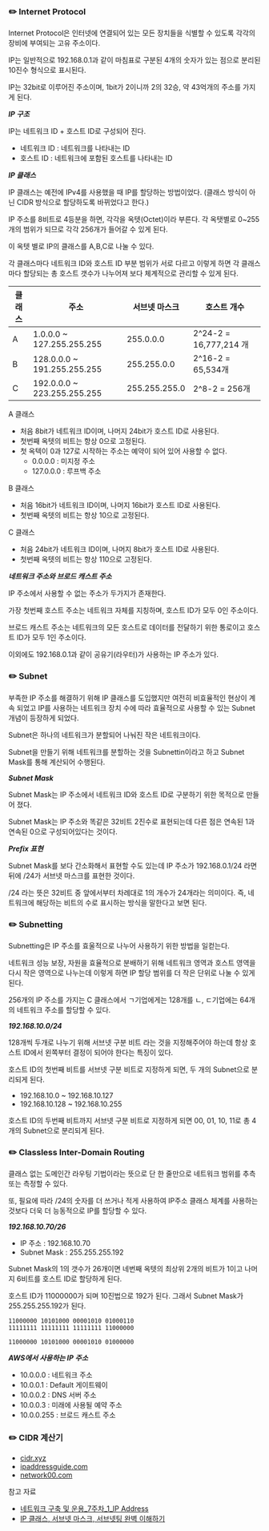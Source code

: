 ### ✏️ Internet Protocol

Internet Protocol은 인터넷에 연결되어 있는 모든 장치들을 식별할 수 있도록 각각의 장비에 부여되는 고유 주소이다.

IP는 일반적으로 192.168.0.1과 같이 마침표로 구분된 4개의 숫자가 있는 점으로 분리된 10진수 형식으로 표시된다.

IP는 32bit로 이루어진 주소이며, 1bit가 2이니까 2의 32승, 약 43억개의 주소를 가지게 된다.

***IP 구조***

IP는 네트워크 ID + 호스트 ID로 구성되어 진다.
- 네트워크 ID : 네트워크를 나타내는 ID
- 호스트 ID : 네트워크에 포함된 호스트를 나타내는 ID

***IP 클래스***

IP 클래스는 예전에 IPv4를 사용했을 때 IP를 할당하는 방법이었다. (클래스 방식이 아닌 CIDR 방식으로 할당하도록 바뀌었다고 한다.)

IP 주소를 8비트로 4등분을 하면, 각각을 옥텟(Octet)이라 부른다. 각 옥탯별로 0~255개의 범위가 되므로 각각 256개가 들어갈 수 있게 된다.

이 옥텟 별로 IP의 클래스를 A,B,C로 나눌 수 있다.

각 클래스마다 네트워크 ID와 호스트 ID 부분 범위가 서로 다르고 이렇게 하면 각 클래스마다 할당되는 총 호스트 갯수가 나누어져 보다 체계적으로 관리할 수 있게 된다.

|클래스|주소|서브넷 마스크|호스트 개수|
|---|---|---|---|
|A|1.0.0.0 ~ 127.255.255.255|255.0.0.0|2^24-2 = 16,777,214 개|
|B|128.0.0.0 ~ 191.255.255.255|255.255.0.0|2^16-2 = 65,534개|
|C|192.0.0.0 ~ 223.255.255.255|255.255.255.0|2^8-2 = 256개|

A 클래스
- 처음 8bit가 네트워크 ID이며, 나머지 24bit가 호스트 ID로 사용된다.
- 첫번째 옥텟의 비트는 항상 0으로 고정된다.
- 첫 옥텍이 0과 127로 시작하는 주소는 예약이 되어 있어 사용할 수 없다.
  - 0.0.0.0 : 미지정 주소
  - 127.0.0.0 : 루프백 주소

B 클래스
- 처음 16bit가 네트워크 ID이며, 나머지 16bit가 호스트 ID로 사용된다.
- 첫번째 옥텟의 비트는 항상 10으로 고정된다.

C 클래스
- 처음 24bit가 네트워크 ID이며, 나머지 8bit가 호스트 ID로 사용된다.
- 첫번째 옥텟의 비트는 항상 110으로 고정된다.

***네트워크 주소와 브로드 캐스트 주소***

IP 주소에서 사용할 수 없는 주소가 두가지가 존재한다.

가장 첫번째 호스트 주소는 네트워크 자체를 지칭하며, 호스트 ID가 모두 0인 주소이다.

브로드 캐스트 주소는 네트워크의 모든 호스트로 데이터를 전달하기 위한 통로이고 호스트 ID가 모두 1인 주소이다.

이외에도 192.168.0.1과 같이 공유기(라우터)가 사용하는 IP 주소가 있다.

### ✏️ Subnet

부족한 IP 주소를 해결하기 위해 IP 클래스를 도입했지만 여전히 비효율적인 현상이 계속 되었고 IP를 사용하는 네트워크 장치 수에 따라 효율적으로 사용할 수 있는 Subnet 개념이 등장하게 되었다.

Subnet은 하나의 네트워크가 분할되어 나눠진 작은 네트워크이다.

Subnet을 만들기 위해 네트워크를 분할하는 것을 Subnettin이라고 하고 Subnet Mask를 통해 계산되어 수행된다.

***Subnet Mask***

Subnet Mask는 IP 주소에서 네트워크 ID와 호스트 ID로 구분하기 위한 목적으로 만들어 졌다.

Subnet Mask는 IP 주소와 똑같은 32비트 2진수로 표현되는데 다른 점은 연속된 1과 연속된 0으로 구성되어있다는 것이다.

***Prefix 표현***

Subnet Mask를 보다 간소화해서 표현할 수도 있는데 IP 주소가 192.168.0.1/24 라면 뒤에 /24가 서브넷 마스크를 표현한 것이다.

/24 라는 뜻은 32비트 중 앞에서부터 차례대로 1의 개수가 24개라는 의미이다. 즉, 네트워크에 해당하는 비트의 수로 표시하는 방식을 말한다고 보면 된다.

### ✏️ Subnetting

Subnetting은 IP 주소를 효울적으로 나누어 사용하기 위한 방법을 일컫는다.

네트워크 성능 보장, 자원을 효율적으로 분배하기 위해 네트워크 영역과 호스트 영역을 다시 작은 영역으로 나누는데 이렇게 하면 IP 할당 범위를 더 작은 단위로 나눌 수 있게 된다.

256개의 IP 주소를 가지는 C 클래스에서 ㄱ기업에게는 128개를 ㄴ, ㄷ기업에는 64개의 네트워크 주소를 할당할 수 있다.

***192.168.10.0/24***

128개씩 두개로 나누기 위해 서브넷 구분 비트 라는 것을 지정해주어야 하는데 항상 호스트 ID에서 왼쪽부터 결정이 되어야 한다는 특징이 있다.

호스트 ID의 첫번째 비트를 서브넷 구분 비트로 지정하게 되면, 두 개의 Subnet으로 분리되게 된다.

- 192.168.10.0 ~ 192.168.10.127
- 192.168.10.128 ~ 192.168.10.255

호스트 ID의 두번째 비트까지 서브넷 구분 비트로 지정하게 되면 00, 01, 10, 11로 총 4개의 Subnet으로 분리되게 된다.

### ✏️ Classless Inter-Domain Routing

클래스 없는 도메인간 라우팅 기법이라는 뜻으로 단 한 줄만으로 네트워크 범위를 추측 또는 측정할 수 있다.

또, 필요에 따라 /24의 숫자를 더 쓰거나 적게 사용하여 IP주소 클래스 체계를 사용하는 것보다 더욱 더 능동적으로 IP를 할당할 수 있다.

***192.168.10.70/26***

- IP 주소 : 192.168.10.70
- Subnet Mask : 255.255.255.192

Subnet Mask의 1의 갯수가 26개이면 네번째 옥텟의 최상위 2개의 비트가 1이고 나머지 6비트를 호스트 ID로 할당하게 된다.

호스트 ID가 11000000가 되며 10진법으로 192가 된다. 그래서 Subnet Mask가 255.255.255.192가 된다.

```
11000000 10101000 00001010 01000110
11111111 11111111 11111111 11000000

11000000 10101000 00001010 01000000
```

***AWS에서 사용하는 IP 주소***
- 10.0.0.0 : 네트워크 주소
- 10.0.0.1 : Default 게이트웨이
- 10.0.0.2 : DNS 서버 주소
- 10.0.0.3 : 미래에 사용될 예약 주소
- 10.0.0.255 : 브로드 캐스트 주소

### ✏️ CIDR 계산기
- [cidr.xyz](https://cidr.xyz/)
- [ipaddressguide.com](https://www.ipaddressguide.com/)
- [network00.com](https://network00.com/NetworkTools/IPv4AddressPlanner/)

참고 자료
- [네트워크 구축 및 운용_7주차_1_IP Address](https://www.youtube.com/watch?v=b7Wk-6w5vgg)
- [IP 클래스, 서브넷 마스크, 서브넷팅 완벽 이해하기](https://inpa.tistory.com/entry/WEB-IP-%ED%81%B4%EB%9E%98%EC%8A%A4-%EC%84%9C%EB%B8%8C%EB%84%B7-%EB%A7%88%EC%8A%A4%ED%81%AC-%EC%84%9C%EB%B8%8C%EB%84%B7%ED%8C%85-%EC%B4%9D%EC%A0%95%EB%A6%AC)
